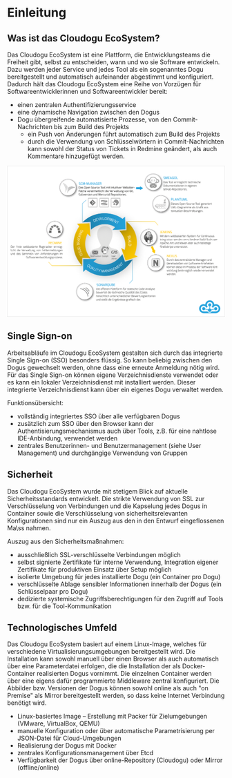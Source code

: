 # Einleitung

## Was ist das Cloudogu EcoSystem?
Das Cloudogu EcoSystem ist eine Plattform, die Entwicklungsteams die Freiheit gibt, selbst zu entscheiden, wann und wo sie Software entwickeln. Dazu werden jeder Service und jedes Tool als ein sogenanntes Dogu bereitgestellt und automatisch aufeinander abgestimmt und konfiguriert.
Dadurch hält das Cloudogu EcoSystem eine Reihe von Vorzügen für Softwareentwicklerinnen und Softwareentwickler bereit:

* einen zentralen Authentifizierungsservice
* eine dynamische Navigation zwischen den Dogus
* Dogu übergreifende automatisierte Prozesse, von den Commit-Nachrichten bis zum Build des Projekts
  * ein Push von Änderungen führt automatisch zum Build des Projekts
  * durch die Verwendung von Schlüsselwörtern in Commit-Nachrichten kann sowohl der Status von Tickets in Redmine geändert, als auch Kommentare hinzugefügt werden.

![Cloudogu Workflow](figures/introduction/Cloudogu_workflow.png)

## Single Sign-on
Arbeitsabläufe im Cloudogu EcoSystem gestalten sich durch das integrierte Single Sign-on (SSO) besonders flüssig. So kann beliebig zwischen den Dogus gewechselt werden, ohne dass eine erneute Anmeldung nötig wird. Für das Single Sign-on können eigene Verzeichnisdienste verwendet oder es kann ein lokaler Verzeichnisdienst mit installiert werden. Dieser integrierte Verzeichnisdienst kann über ein eigenes Dogu verwaltet werden.


Funktionsübersicht:

* vollständig integriertes SSO über alle verfügbaren Dogus
* zusätzlich zum SSO über den Browser kann der Authentisierungsmechanismus auch über Tools, z.B. für eine nahtlose IDE-Anbindung, verwendet werden
* zentrales Benutzerinnen- und Benutzermanagement (siehe User Management) und durchgängige Verwendung von Gruppen

## Sicherheit
Das Cloudogu EcoSystem wurde mit stetigem Blick auf aktuelle Sicherheitsstandards entwickelt. Die strikte Verwendung von SSL zur Verschlüsselung von Verbindungen und die Kapselung jedes Dogus in Container sowie die Verschlüsselung von sicherheitsrelevanten Konfigurationen sind nur ein Auszug aus den in den Entwurf eingeflossenen Ma\ss nahmen.


Auszug aus den Sicherheitsmaßnahmen:

* ausschließlich SSL-verschlüsselte Verbindungen möglich
* selbst signierte Zertifikate für interne Verwendung, Integration eigener Zertifikate für produktiven Einsatz über Setup möglich
* isolierte Umgebung für jedes installierte Dogu (ein Container pro Dogu)
* verschlüsselte Ablage sensibler Informationen innerhalb der Dogus (ein Schlüsselpaar pro Dogu)
* dedizierte systemische Zugriffsberechtigungen für den Zugriff auf Tools bzw. für die Tool-Kommunikation



## Technologisches Umfeld
Das Cloudogu EcoSystem basiert auf einem Linux-Image, welches für verschiedene Virtualisierungsumgebungen bereitgestellt wird. Die Installation kann sowohl manuell über einen Browser als auch automatisch über eine Parameterdatei erfolgen, die die Installation der als Docker-Container realisierten Dogus vornimmt. Die einzelnen Container werden über eine eigens dafür programmierte Middleware zentral konfiguriert. Die Abbilder bzw. Versionen der Dogus können sowohl online als auch "on Premise" als Mirror bereitgestellt werden, so dass keine Internet Verbindung benötigt wird.

* Linux-basiertes Image – Erstellung mit Packer für Zielumgebungen (VMware, VirtualBox, QEMU)
* manuelle Konfiguration oder über automatische Parametrisierung per JSON-Datei für Cloud-Umgebungen
* Realisierung der Dogus mit Docker
* zentrales Konfigurationsmanagement über Etcd
* Verfügbarkeit der Dogus über online-Repository (Cloudogu) oder Mirror (offline/online)
